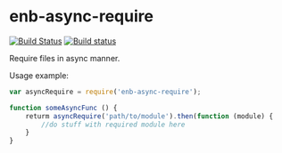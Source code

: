 # enb-async-require

[![Build Status](https://travis-ci.org/enb-make/enb-async-require.svg)](https://travis-ci.org/enb-make/enb-async-require)
[![Build status](https://ci.appveyor.com/api/projects/status/h2xmrbnc7mw4owwm?svg=true)](https://ci.appveyor.com/project/SwinX/enb-async-require)

Require files in async manner.

Usage example:

```js
var asyncRequire = require('enb-async-require');

function someAsyncFunc () {
	returm asyncRequire('path/to/module').then(function (module) {
		//do stuff with required module here
	}
}
```
